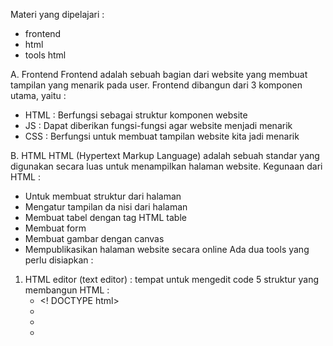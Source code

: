 Materi yang dipelajari :
- frontend
- html
- tools html

A. Frontend
 Frontend adalah sebuah bagian dari website yang membuat tampilan yang menarik pada user.
Frontend dibangun dari 3 komponen utama, yaitu :
 - HTML : Berfungsi sebagai struktur komponen website
 - JS : Dapat diberikan fungsi-fungsi agar website menjadi menarik
 - CSS : Berfungsi untuk membuat tampilan website kita jadi menarik

B. HTML
 HTML (Hypertext Markup Language) adalah sebuah standar yang digunakan secara luas untuk menampilkan halaman website. 
Kegunaan dari HTML :
 - Untuk membuat struktur dari halaman
 - Mengatur tampilan da nisi dari halaman
 - Membuat tabel dengan tag HTML table
 - Membuat form
 - Membuat gambar dengan canvas
 - Mempublikasikan halaman website secara online
Ada dua tools yang perlu disiapkan : 
 1. HTML editor (text editor) : tempat untuk mengedit code
    5 struktur yang membangun HTML : 
    - <! DOCTYPE html>
    - <html>
    - <head>
    - <title>
    - <body>
    Tag-tag yang digunakan dalam HTML :
    - Tag div <div> : digunakan untuk menandakan sekelompok elemen
    - Tag heading <h1> - <h6>: heading 1 digunakan untuk judul pertama
    - Tag paragraph <p> : berisi untuk paragraph
    - Tag strong <strong> : membuat kalimat menjadi bold
    - Tag em <em> : membuat kalimat menjadi italic
    - Tag s <s> : membuat teks menjadi tercoret
    - Tag u <u> : membuat garis bawah
    - Tag br <br> : garis baru
    - Tag link <a href> : tag link berisi komponen yang dimana ketika kita klik akan mengarah ke halaman tertentu. Tapi, jika kita ingin membuka link dengan halaman baru menggunakan <a href=”link” target=”_blank”>nama website</a>
    - Tag image <img src= “linl” alt=’nama’/> = berfungsi untuk menampilkan gambar
    - Tag list HTML
      Ada dua jenis List dalam HTML :
      1. Order list <ol> = list yang berurut
      Kita dapat mengganti penanda dengan cara <ol type=”urutan yang dimau”>
      2. Unordered lis <ul> = list yang tidak berurut
Kita dapat mengganti penanda dengan cara <ul type=”bentuk yang dimau”>
   - Tag Tabel 
     Ketika akan membuat tabel terdapat 4 buah tag yang akan kita gunakan :
     1. Membuat tabel dengan <table></table>
     2. Membuat baris dengan <tr></tr>
     3. Membuat kolom dengan <td></td>
     4. Membuat kolom pada tabel header <th></th>
   - Tag form <form>

 2. Web browser : untuk menjalankan code dari HTML


